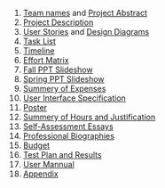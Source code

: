 1. [Team names](Project&#32;Documents/Description.md) and [Project Abstract](Project&#32;Documents/Project_Abstract.md) 
2. [Project Description](Project&#32;Documents/Description.md) 
3. [User Stories](Project&#32;Documents/User&#32;Stories.md) and [Design Diagrams](Project&#32;Documents/Design_Diagram.pdf) 
4. [Task List](Project&#32;Documents/Task&#32;List.md) 
5. [Timeline](Project&#32;Documents/Timeline.md) 
6. [Effort Matrix](Project&#32;Documents/EffortMatrix.md) 
7. [Fall PPT Slideshow](Project&#32;Documents/Tangerines.pptx) 
7. [Spring PPT Slideshow](Project&#32;Documents/Spring_2023_Final_Presentation.pptx) 
7. [Summery of Expenses](Project&#32;Documents/Summary_of_Expenses.pdf) 
7. [User Interface Specification](Project&#32;Documents/User_Interface_Specification.pdf) 
7. [Poster](Project&#32;Documents/poster.pdf) 
7. [Summery of Hours and Justification](Summery&#32;of&#32;Hours&#32;and&#32;Justification) 
8. [Self-Assessment Essays](Individual&#32;Assessment) 
9. [Professional Biographies](Professional&#32;Biography) 
10. [Budget](Project&#32;Documents/Budget.md)
11. [Test Plan and Results](Project&#32;Documents/Test&#32;Plan.pdf)
12. [User Mannual](https://raguneopaney.github.io/userguides/)
13. [Appendix](Project&#32;Documents/Appendix.md) 
